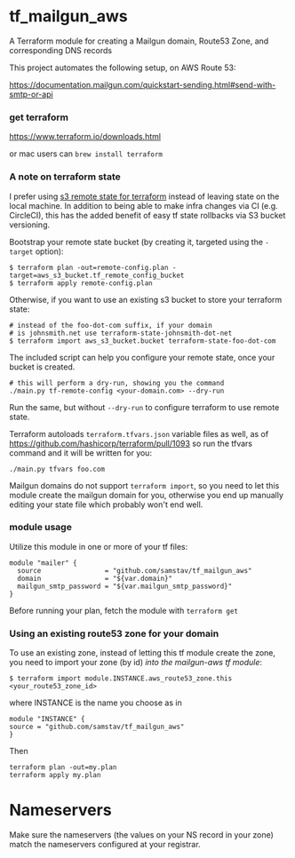 # tf_mailgun_aws
A Terraform module for creating a Mailgun domain, Route53 Zone, and corresponding DNS records

This project automates the following setup, on AWS Route 53:

https://documentation.mailgun.com/quickstart-sending.html#send-with-smtp-or-api

### get terraform

https://www.terraform.io/downloads.html

or mac users can `brew install terraform`

### A note on terraform state

I prefer using [s3 remote state for terraform](https://www.terraform.io/docs/state/remote/s3.html) instead of leaving state on the local machine. In addition to being able to make infra changes via CI (e.g. CircleCI), this has the added benefit of easy tf state rollbacks via S3 bucket versioning.

Bootstrap your remote state bucket (by creating it, targeted using the `-target` option):

```
$ terraform plan -out=remote-config.plan -target=aws_s3_bucket.tf_remote_config_bucket
$ terraform apply remote-config.plan
```

Otherwise, if you want to use an existing s3 bucket to store your terraform state:

```
# instead of the foo-dot-com suffix, if your domain
# is johnsmith.net use terraform-state-johnsmith-dot-net
$ terraform import aws_s3_bucket.bucket terraform-state-foo-dot-com
```

The included script can help you configure your remote state, once your bucket is created.

```
# this will perform a dry-run, showing you the command
./main.py tf-remote-config <your-domain.com> --dry-run
```

Run the same, but without `--dry-run` to configure terraform to use remote state.

Terraform autoloads `terraform.tfvars.json` variable files as well,
as of https://github.com/hashicorp/terraform/pull/1093
so run the tfvars command and it will be written for you:

```
./main.py tfvars foo.com
```

Mailgun domains do not support `terraform import`, so you need to let this module
create the mailgun domain for you, otherwise you end up manually editing your
state file which probably won't end well.

### module usage

Utilize this module in one or more of your tf files:

```hcl
module "mailer" {
  source                = "github.com/samstav/tf_mailgun_aws"
  domain                = "${var.domain}"
  mailgun_smtp_password = "${var.mailgun_smtp_password}"
}
```

Before running your plan, fetch the module with `terraform get`


### Using an existing route53 zone for your domain

To use an existing zone, instead of letting this tf module create the zone,
you need to import your zone (by id) *into the mailgun-aws tf module*:

```
$ terraform import module.INSTANCE.aws_route53_zone.this <your_route53_zone_id>
```

where INSTANCE is the name you choose as in

```hcl
module "INSTANCE" {
source = "github.com/samstav/tf_mailgun_aws"
}
```

Then

```
terraform plan -out=my.plan
terraform apply my.plan
```

# Nameservers

Make sure the nameservers (the values on your NS record in your zone) match the nameservers configured at your registrar.
